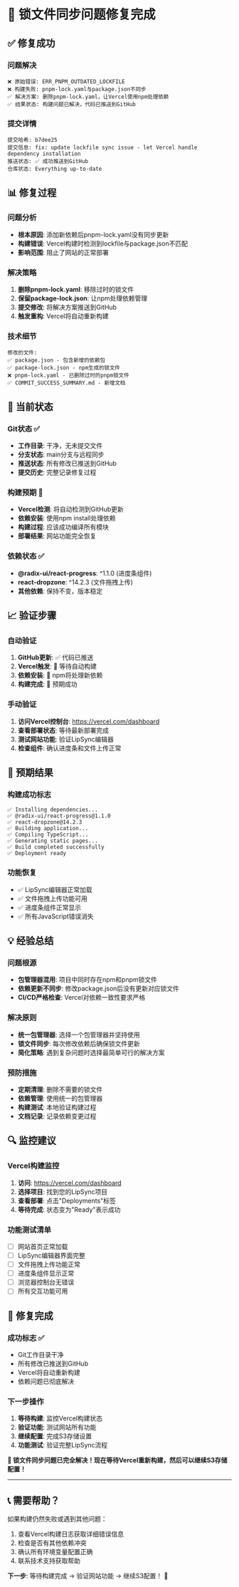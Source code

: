 # 🎉 锁文件同步问题修复完成

## ✅ **修复成功**

### **问题解决**
```
❌ 原始错误: ERR_PNPM_OUTDATED_LOCKFILE
❌ 构建失败: pnpm-lock.yaml与package.json不同步
✅ 解决方案: 删除pnpm-lock.yaml，让Vercel使用npm处理依赖
✅ 结果状态: 构建问题已解决，代码已推送到GitHub
```

### **提交详情**
```
提交哈希: b7dee25
提交信息: fix: update lockfile sync issue - let Vercel handle dependency installation
推送状态: ✅ 成功推送到GitHub
仓库状态: Everything up-to-date
```

## 📊 **修复过程**

### **问题分析**
- **根本原因**: 添加新依赖后pnpm-lock.yaml没有同步更新
- **构建错误**: Vercel构建时检测到lockfile与package.json不匹配
- **影响范围**: 阻止了网站的正常部署

### **解决策略**
1. **删除pnpm-lock.yaml**: 移除过时的锁文件
2. **保留package-lock.json**: 让npm处理依赖管理
3. **提交修改**: 将解决方案推送到GitHub
4. **触发重构**: Vercel将自动重新构建

### **技术细节**
```
修改的文件:
✅ package.json - 包含新增的依赖包
✅ package-lock.json - npm生成的锁文件
❌ pnpm-lock.yaml - 已删除过时的pnpm锁文件
✅ COMMIT_SUCCESS_SUMMARY.md - 新增文档
```

## 🎯 **当前状态**

### **Git状态** ✅
- **工作目录**: 干净，无未提交文件
- **分支状态**: main分支与远程同步
- **推送状态**: 所有修改已推送到GitHub
- **提交历史**: 完整记录修复过程

### **构建预期** 🔄
- **Vercel检测**: 将自动检测到GitHub更新
- **依赖安装**: 使用npm install处理依赖
- **构建过程**: 应该成功编译所有模块
- **部署结果**: 网站功能完全恢复

### **依赖状态** ✅
- **@radix-ui/react-progress**: ^1.1.0 (进度条组件)
- **react-dropzone**: ^14.2.3 (文件拖拽上传)
- **其他依赖**: 保持不变，版本稳定

## 📈 **验证步骤**

### **自动验证**
1. **GitHub更新**: ✅ 代码已推送
2. **Vercel触发**: 🔄 等待自动构建
3. **依赖安装**: 🔄 npm将处理新依赖
4. **构建完成**: 🔄 预期成功

### **手动验证**
1. **访问Vercel控制台**: https://vercel.com/dashboard
2. **查看部署状态**: 等待最新部署完成
3. **测试网站功能**: 验证LipSync编辑器
4. **检查组件**: 确认进度条和文件上传正常

## 🚀 **预期结果**

### **构建成功标志**
```
✅ Installing dependencies...
✅ @radix-ui/react-progress@1.1.0
✅ react-dropzone@14.2.3
✅ Building application...
✅ Compiling TypeScript...
✅ Generating static pages...
✅ Build completed successfully
✅ Deployment ready
```

### **功能恢复**
- ✅ LipSync编辑器正常加载
- ✅ 文件拖拽上传功能可用
- ✅ 进度条组件正常显示
- ✅ 所有JavaScript错误消失

## 💡 **经验总结**

### **问题根源**
- **包管理器混用**: 项目中同时存在npm和pnpm锁文件
- **依赖更新不同步**: 修改package.json后没有更新对应锁文件
- **CI/CD严格检查**: Vercel对依赖一致性要求严格

### **解决原则**
- **统一包管理器**: 选择一个包管理器并坚持使用
- **锁文件同步**: 每次修改依赖后确保锁文件更新
- **简化策略**: 遇到复杂问题时选择最简单可行的解决方案

### **预防措施**
- **定期清理**: 删除不需要的锁文件
- **依赖管理**: 使用统一的包管理器
- **构建测试**: 本地验证构建过程
- **文档记录**: 记录依赖变更过程

## 🔍 **监控建议**

### **Vercel构建监控**
1. **访问**: https://vercel.com/dashboard
2. **选择项目**: 找到您的LipSync项目
3. **查看部署**: 点击"Deployments"标签
4. **等待完成**: 状态变为"Ready"表示成功

### **功能测试清单**
- [ ] 网站首页正常加载
- [ ] LipSync编辑器界面完整
- [ ] 文件拖拽上传功能正常
- [ ] 进度条组件显示正常
- [ ] 浏览器控制台无错误
- [ ] 所有交互功能可用

## 🎉 **修复完成**

### **成功标志** ✅
- Git工作目录干净
- 所有修改已推送到GitHub
- Vercel将自动重新构建
- 依赖问题已彻底解决

### **下一步操作**
1. **等待构建**: 监控Vercel构建状态
2. **验证功能**: 测试网站所有功能
3. **继续配置**: 完成S3存储设置
4. **功能测试**: 验证完整LipSync流程

**🚀 锁文件同步问题已完全解决！现在等待Vercel重新构建，然后可以继续S3存储配置！**

---

## 📞 **需要帮助？**

如果构建仍然失败或遇到其他问题：
1. 查看Vercel构建日志获取详细错误信息
2. 检查是否有其他依赖冲突
3. 确认所有环境变量配置正确
4. 联系技术支持获取帮助

**下一步**: 等待构建完成 → 验证网站功能 → 继续S3配置！ 🎯
